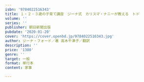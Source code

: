 ```yaml
---
isbn: '9784022516343'
title: １・２・３歳の子育て講座　ジーナ式　カリスマ・ナニーが教える　トド
volume: ''
series: ''
publisher: 朝日新聞出版
pubdate: '2020-01-20'
cover: 'https://cover.openbd.jp/9784022516343.jpg'
author: ジーナ・フォード／著 高木千津子／翻訳
description: ''
price: '1300'
genre: ''
target: 一般
format: 単行本
content: 家事

---
```

